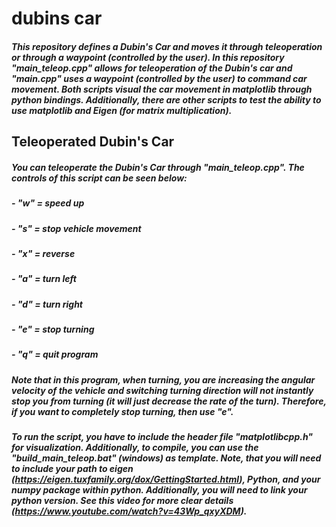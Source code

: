# dubins car

##### This repository defines a Dubin's Car and moves it through teleoperation or through a waypoint (controlled by the user). In this repository "main_teleop.cpp" allows for teleoperation of the Dubin's car and "main.cpp" uses a waypoint (controlled by the user) to command car movement. Both scripts visual the car movement in matplotlib through python bindings. Additionally, there are other scripts to test the ability to use matplotlib and Eigen (for matrix multiplication).  

## Teleoperated Dubin's Car
##### You can teleoperate the Dubin's Car through "main_teleop.cpp". The controls of this script can be seen below:
##### - "w" = speed up
##### - "s" = stop vehicle movement
##### - "x" = reverse
##### - "a" = turn left
##### - "d" = turn right
##### - "e" = stop turning
##### - "q" = quit program

##### Note that in this program, when turning, you are increasing the angular velocity of the vehicle and switching turning direction will not instantly stop you from turning (it will just decrease the rate of the turn). Therefore, if you want to completely stop turning, then use "e". 

##### To run the script, you have to include the header file "matplotlibcpp.h" for visualization. Additionally, to compile, you can use the "build_main_teleop.bat" (windows) as template. Note, that you will need to include your path to eigen (https://eigen.tuxfamily.org/dox/GettingStarted.html), Python, and your numpy package within python. Additionally, you will need to link your python version. See this video for more clear details (https://www.youtube.com/watch?v=43Wp_qxyXDM).


